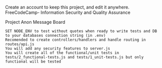 Create an account to keep this project, and edit it anywhere.
FreeCodeCamp- Information Security and Quality Assurance

Project Anon Message Board

    SET NODE_ENV to test without quotes when ready to write tests and DB to your databases connection string (in .env)
    Recomended to create controllers/handlers and handle routing in routes/api.js
    You will add any security features to server.js
    You will create all of the functional/unit tests in tests/2_functional-tests.js and tests/1_unit-tests.js but only functional will be tested